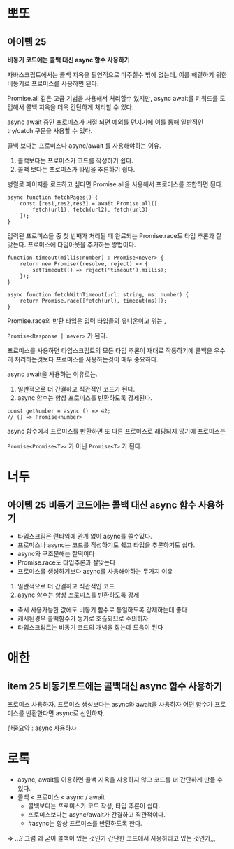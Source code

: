 # 뽀또

## 아이템 25

**비동기 코드에는 콜백 대신 async 함수 사용하기**

자바스크립트에서는 콜백 지옥을 필연적으로 마주칠수 밖에 없는데, 이를 해결하기 위한 비동기로 프로미스를 사용하면 된다.

Promise.all 같은 고급 기법을 사용해서 처리할수 있지만, async await를 키워드를 도입해서 콜백 지옥을 더욱 간단하게 처리할 수 있다.

async await 중인 프로미스가 거절 되면 예외를 던지기에 이를 통해 일반적인 try/catch 구문을 사용할 수 있다.

콜백 보다는 프로미스나 async/await 를 사용해야하는 이유.

1. 콜백보다는 프로미스가 코드를 작성하기 쉽다.
2. 콜백 보다는 프로미스가 타입을 추론하기 쉽다.

병렬로 페이지를 로드하고 싶다면 Promise.all을 사용해서 프로미스를 조합하면 된다.

```tsx
async function fetchPages() {
    const [res1,res2,res3] = await Promise.all([
        fetch(url1), fetch(url2), fetch(url3)
    ]);
}
```

입력된 프로미스들 중 첫 번째가 처리될 때 완료되는 Promise.race도 타입 추론과 잘 맞는다. 프로미스에 타임아웃을 추가하는 방법이다.

```tsx
function timeout(millis:number) : Promise<never> {
    return new Promise((resolve, reject) => {
        setTimeout(() => reject('timeout'),millis);
    });
}

async function fetchWithTimeout(url: string, ms: number) {
    return Promise.race([fetch(url), timeout(ms)]);
}
```

Promise.race의 반환 타입은 입력 타입들의 유니온이고 위는 , 

`Promise<Response | never>` 가 된다.

프로미스를 사용하면 타입스크립트의 모든 타입 추론이 재대로 작동하기에 콜백을 우수히 처리하는것보다 프로미스를 사용하는것이 매우 중요하다.

async await을 사용하는 이유로는.

1. 일반적으로 더 간결하고 직관적인 코드가 된다.
2. async 함수는 항상 프로미스를 반환하도록 강제된다.

```tsx
const getNumber = async () => 42;
// () => Promise<number>
```

async 함수에서 프로미스를 반환하면 또 다른 프로미스로 래핑되지 않기에 프로미스는 

`Promise<Promise<T>>` 가 아닌 `Promise<T>` 가 된다.

# 너두

## 아이템 25 비동기 코드에는 콜백 대신 async 함수 사용하기

- 타입스크림은 런타임에 관계 없이 async를 쓸수있다.
- 프로미스나 async는 코드를 작성하기도 쉽고 타입을 추론하기도 쉽다.
- async와 구조분해는 찰떡이다
- Promise.race도 타입추론과 잘맞는다
- 프로미스를 생성하기보다 async를 사용해야하는 두가지 이유
1. 일반적으로 더 간결하고 직관적인 코드
2. async 함수는 항상 프로미스를 반환하도록 강제
- 즉시 사용가능한 값에도 비동기 함수로 통일하도록 강제하는데 좋다
- 캐시된경우 콜백함수가 동기로 호출되므로 주의하자
- 타입스크립트는 비동기 코드의 개념을 잡는데 도움이 된다


# 애한

## item 25 비동기토드에는 콜백대신 async 함수 사용하기

프로미스 사용하자.
프로미스 생성보다는 async와 await을 사용하자
어떤 함수가 프로미스를 반환한다면 async로 선언하자.

한줄요약 :  async 사용하자


# 로록

- async, await를 이용하면 콜백 지옥을 사용하지 않고 코드를 더 간단하게 만들 수 있다.
- 콜백 < 프로미스 < async / await
    - 콜백보다는 프로미스가 코드 작성, 타입 추론이 쉽다.
    - 프로미스보다는 async/await가 간결하고 직관적이다.
    - #async는 항상 프로미스를 반환하도록 한다.

⇒ …? 그럼 왜 굳이 콜백이 있는 것인가 간단한 코드에서 사용하라고 있는 것인가,,,
